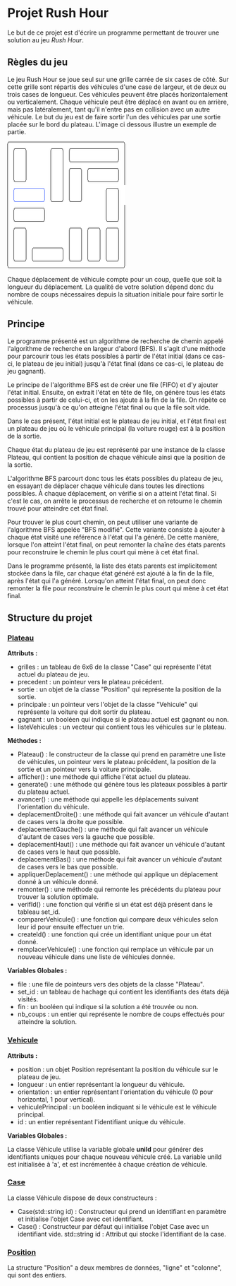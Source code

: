 # Projet Rush Hour

Le but de ce projet est d'écrire un programme permettant de trouver une
solution au jeu *Rush Hour*.

## Règles du jeu

Le jeu Rush Hour se joue seul sur une grille carrée de six cases de côté. Sur
cette grille sont répartis des véhicules d'une case de largeur, et de deux ou
trois cases de longueur. Ces véhicules peuvent être placés horizontalement ou
verticalement. Chaque véhicule peut être déplacé en avant ou en arrière, mais
pas latéralement, tant qu'il n'entre pas en collision avec un autre véhicule.
Le but du jeu est de faire sortir l'un des véhicules par une sortie placée sur
le bord du plateau. L'image ci dessous illustre un exemple de partie.

![Exemple Rush Hour](Sujet/rush_hour.gif)

Chaque déplacement de véhicule compte pour un coup, quelle que soit la longueur
du déplacement. La qualité de votre solution dépend donc du nombre de coups
nécessaires depuis la situation initiale pour faire sortir le véhicule.

## Principe

Le programme présenté est un algorithme de recherche de chemin appelé l'algorithme de recherche en largeur d'abord (BFS). Il s'agit d'une méthode pour parcourir tous les états possibles à partir de l'état initial (dans ce cas-ci, le plateau de jeu initial) jusqu'à l'état final (dans ce cas-ci, le plateau de jeu gagnant).

Le principe de l'algorithme BFS est de créer une file (FIFO) et d'y ajouter l'état initial. Ensuite, on extrait l'état en tête de file, on génère tous les états possibles à partir de celui-ci, et on les ajoute à la fin de la file. On répète ce processus jusqu'à ce qu'on atteigne l'état final ou que la file soit vide.

Dans le cas présent, l'état initial est le plateau de jeu initial, et l'état final est un plateau de jeu où le véhicule principal (la voiture rouge) est à la position de la sortie.

Chaque état du plateau de jeu est représenté par une instance de la classe Plateau, qui contient la position de chaque véhicule ainsi que la position de la sortie.

L'algorithme BFS parcourt donc tous les états possibles du plateau de jeu, en essayant de déplacer chaque véhicule dans toutes les directions possibles. À chaque déplacement, on vérifie si on a atteint l'état final. Si c'est le cas, on arrête le processus de recherche et on retourne le chemin trouvé pour atteindre cet état final.

Pour trouver le plus court chemin, on peut utiliser une variante de l'algorithme BFS appelée "BFS modifié". Cette variante consiste à ajouter à chaque état visité une référence à l'état qui l'a généré. De cette manière, lorsque l'on atteint l'état final, on peut remonter la chaîne des états parents pour reconstruire le chemin le plus court qui mène à cet état final.

Dans le programme présenté, la liste des états parents est implicitement stockée dans la file, car chaque état généré est ajouté à la fin de la file, après l'état qui l'a généré. Lorsqu'on atteint l'état final, on peut donc remonter la file pour reconstruire le chemin le plus court qui mène à cet état final.


## Structure du projet


### <ins>Plateau</ins>

**Attributs :**

  - grilles : un tableau de 6x6 de la classe "Case" qui représente l'état actuel du plateau de jeu.
  - precedent : un pointeur vers le plateau précédent.
  - sortie : un objet de la classe "Position" qui représente la position de la sortie.
  - principale : un pointeur vers l'objet de la classe "Vehicule" qui représente la voiture qui doit sortir du plateau.
  - gagnant : un booléen qui indique si le plateau actuel est gagnant ou non.
  - listeVehicules : un vecteur qui contient tous les véhicules sur le plateau.


**Méthodes :**

  -  Plateau() : le constructeur de la classe qui prend en paramètre une liste de véhicules, un pointeur vers le plateau précédent, la position de la sortie et un pointeur vers la voiture principale.
  -  afficher() : une méthode qui affiche l'état actuel du plateau.
  -  generate() : une méthode qui génère tous les plateaux possibles à partir du plateau actuel.
  -  avancer() : une méthode qui appelle les déplacements suivant l'orientation du véhicule.
  -  deplacementDroite() : une méthode qui fait avancer un véhicule d'autant de cases vers la droite que possible.
  -  deplacementGauche() : une méthode qui fait avancer un véhicule d'autant de cases vers la gauche que possible.
  -  deplacementHaut() : une méthode qui fait avancer un véhicule d'autant de cases vers le haut que possible.
  -  deplacementBas() : une méthode qui fait avancer un véhicule d'autant de cases vers le bas que possible.
  -  appliquerDeplacement() : une méthode qui applique un déplacement donné à un véhicule donné.
  -  remonter() : une méthode qui remonte les précédents du plateau pour trouver la solution optimale.
  -  verifId() : une fonction qui vérifie si un état est déjà présent dans le tableau set_id.
  -  comparerVehicule() : une fonction qui compare deux véhicules selon leur id pour ensuite effectuer un trie.
  -  createId() : une fonction qui crée un identifiant unique pour un état donné.
  -  remplacerVehicule() : une fonction qui remplace un véhicule par un nouveau véhicule dans une liste de véhicules donnée.

  **Variables Globales :**
  - file : une file de pointeurs vers des objets de la classe "Plateau".
  - set_id : un tableau de hachage qui contient les identifiants des états déjà visités.
  - fin : un booléen qui indique si la solution a été trouvée ou non.
  - nb_coups : un entier qui représente le nombre de coups effectués pour atteindre la solution.


### <ins>Vehicule</ins>

  **Attributs :**

  - position : un objet Position représentant la position du véhicule sur le plateau de jeu.
  - longueur : un entier représentant la longueur du véhicule.
  - orientation : un entier représentant l'orientation du véhicule (0 pour horizontal, 1 pour vertical).
  - vehiculePrincipal : un booléen indiquant si le véhicule est le véhicule principal.
  - id : un entier représentant l'identifiant unique du véhicule. 

  **Variables Globales :**

  La classe Véhicule utilise la variable globale **uniId** pour générer des identifiants uniques pour chaque nouveau véhicule créé. La variable uniId est initialisée à 'a', et est incrémentée à chaque création de véhicule.


### <ins>Case</ins>

  La classe Véhicule dispose de deux constructeurs :

  - Case(std::string id) : Constructeur qui prend un identifiant en paramètre et initialise l'objet Case avec cet identifiant.
  - Case() : Constructeur par défaut qui initialise l'objet Case avec un identifiant vide.
  std::string id : Attribut qui stocke l'identifiant de la case.


### <ins>Position</ins>

  La structure "Position" a deux membres de données, "ligne" et "colonne", qui sont des entiers.



